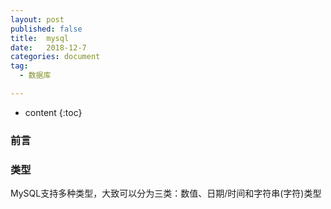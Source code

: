 ```yaml
---
layout: post
published: false
title:  mysql
date:   2018-12-7
categories: document
tag:
  - 数据库

---
```

* content
{:toc}

### 前言

### 类型
MySQL支持多种类型，大致可以分为三类：数值、日期/时间和字符串(字符)类型
